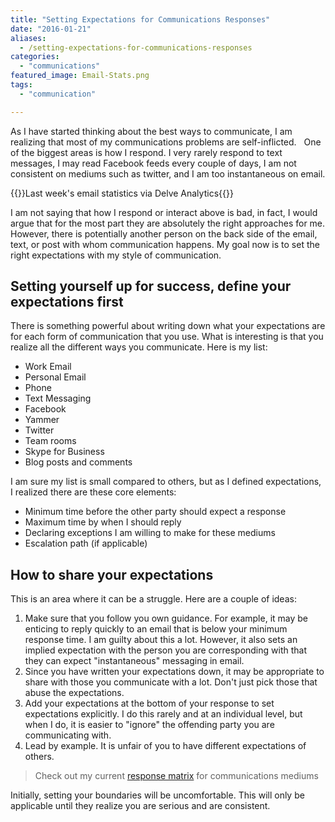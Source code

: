 ```yaml
---
title: "Setting Expectations for Communications Responses"
date: "2016-01-21"
aliases:
  - /setting-expectations-for-communications-responses
categories: 
  - "communications"
featured_image: Email-Stats.png
tags: 
  - "communication"

---
```


As I have started thinking about the best ways to communicate, I am realizing that most of my communications problems are self-inflicted.   One of the biggest areas is how I respond. I very rarely respond to text messages, I may read Facebook feeds every couple of days, I am not consistent on mediums such as twitter, and I am too instantaneous on email.

{{<featuredimage class="inline-feature-image">}}Last week's email statistics via Delve Analytics{{</featuredimage>}}

I am not saying that how I respond or interact above is bad, in fact, I would argue that for the most part they are absolutely the right approaches for me. However, there is potentially another person on the back side of the email, text, or post with whom communication happens. My goal now is to set the right expectations with my style of communication.

## Setting yourself up for success, define your expectations first

There is something powerful about writing down what your expectations are for each form of communication that you use. What is interesting is that you realize all the different ways you communicate. Here is my list:

- Work Email
- Personal Email
- Phone
- Text Messaging
- Facebook
- Yammer
- Twitter
- Team rooms
- Skype for Business
- Blog posts and comments

I am sure my list is small compared to others, but as I defined expectations, I realized there are these core elements:

- Minimum time before the other party should expect a response
- Maximum time by when I should reply
- Declaring exceptions I am willing to make for these mediums
- Escalation path (if applicable)

## How to share your expectations

This is an area where it can be a struggle. Here are a couple of ideas:

1. Make sure that you follow you own guidance. For example, it may be enticing to reply quickly to an email that is below your minimum response time. I am guilty about this a lot. However, it also sets an implied expectation with the person you are corresponding with that they can expect "instantaneous" messaging in email.
2. Since you have written your expectations down, it may be appropriate to share with those you communicate with a lot. Don't just pick those that abuse the expectations.
3. Add your expectations at the bottom of your response to set expectations explicitly. I do this rarely and at an individual level, but when I do, it is easier to "ignore" the offending party you are communicating with.
4. Lead by example. It is unfair of you to have different expectations of others.

> Check out my current [response matrix](http://www.tribalthirst.com/posts/response-matrix/) for communications mediums

Initially, setting your boundaries will be uncomfortable. This will only be applicable until they realize you are serious and are consistent.
